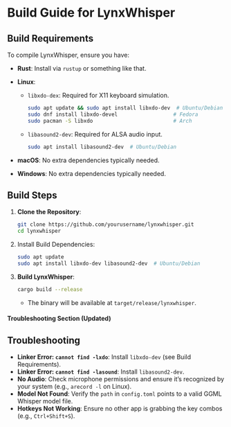 # Build Guide for LynxWhisper

## Build Requirements

To compile LynxWhisper, ensure you have:

- **Rust**: Install via `rustup` or something like that.
  
- **Linux**:
    - `libxdo-dex`: Required for X11 keyboard simulation.
        ```bash
        sudo apt update && sudo apt install libxdo-dev  # Ubuntu/Debian
        sudo dnf install libxdo-devel                  # Fedora
        sudo pacman -S libxdo                          # Arch
        ```
    - `libasound2-dev`: Required for ALSA audio input.
        ```bash
        sudo apt install libasound2-dev  # Ubuntu/Debian
        ```
- **macOS**: No extra dependencies typically needed.
- **Windows**: No extra dependencies typically needed.


## Build Steps

1. **Clone the Repository**:
   ```bash
   git clone https://github.com/yourusername/lynxwhisper.git
   cd lynxwhisper
   ```
2. Install Build Dependencies:
   ```bash
   sudo apt update
   sudo apt install libxdo-dev libasound2-dev  # Ubuntu/Debian
   ```
3. **Build LynxWhisper**:
   ```bash
   cargo build --release
   ```
   - The binary will be available at `target/release/lynxwhisper`.


#### Troubleshooting Section (Updated)

## Troubleshooting

- **Linker Error: `cannot find -lxdo`**: Install `libxdo-dev` (see Build Requirements).
- **Linker Error: `cannot find -lasound`**: Install `libasound2-dev`.
- **No Audio**: Check microphone permissions and ensure it’s recognized by your system (e.g., `arecord -l` on Linux).
- **Model Not Found**: Verify the `path` in `config.toml` points to a valid GGML Whisper model file.
- **Hotkeys Not Working**: Ensure no other app is grabbing the key combos (e.g., `Ctrl+Shift+S`).